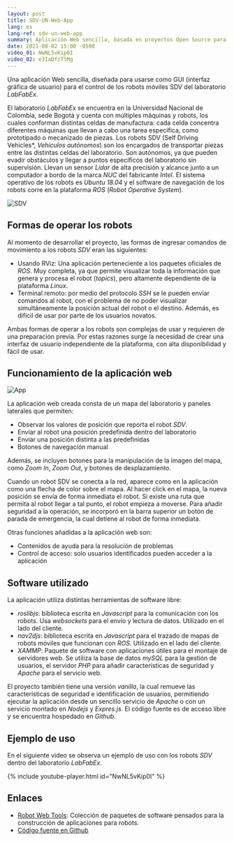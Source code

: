```yaml
---
layout: post
title: SDV-UN-Web-App
lang: es
lang-ref: sdv-un-web-app
summary: Aplicación Web sencilla, basada en proyectos Open Source para el control de robots móbiles autónomos.
date: 2021-08-02 15:00 -0500
video_01: NwNL5vKip0I
video_02: e3IaDfzTlMg
---
```


Una aplicación Web sencilla, diseñada para usarse como GUI (interfaz gráfica de usuario) para el control de los robots móviles SDV del laboratorio *LabFabEx*.

El laboratorio *LabFabEx* se encuentra en la Universidad Nacional de Colombia, sede Bogotá y cuenta con múltiples máquinas y robots, los cuales conforman distintas celdas de manufactura: cada celda concentra diferentes máquinas que llevan a cabo una tarea específica, como prototipado o mecanizado de piezas. Los robots SDV (Self Driving Vehicles*, *Vehículos autónomos*) son los encargados de transportar piezas entre las distintas celdas del laboratorio. Son autónomos, ya que pueden evadir obstáculos y llegar a puntos específicos del laboratorio sin supervisión. Llevan un sensor *Lidar* de alta precisión y alcance junto a un computador a bordo de la marca *NUC* del fabricante *Intel*. El sistema operativo de los robots es *Ubuntu 18.04* y el software de navegación de los robots corre en la plataforma *ROS* (*Robot Operative System*).

![SDV]({{site.baseurl}}/assets/images/20210802_150000_02.webp)

## Formas de operar  los robots

Al momento de desarrollar el proyecto, las formas de ingresar comandos de movimiento a los robots *SDV* eran las siguientes:

- Usando RViz: Una aplicación perteneciente a los paquetes oficiales de *ROS*. Muy completa, ya que permite visualizar toda la información que genera y procesa el robot (*topics*), pero altamente dependiente de la plataforma *Linux*.
- Terminal remoto: por medio del protocolo *SSH* se le pueden enviar comandos al robot, con el problema de no poder visualizar simultáneamente la posición actual del robot o el destino. Además, es difícil de usar por parte de los usuarios novatos.

Ambas formas de operar a los robots son complejas de usar y requieren de una preparación previa. Por estas razones surge la necesidad de crear una interfaz de usuario independiente de la plataforma, con alta disponibilidad y fácil de usar.

## Funcionamiento de la aplicación web
![App]({{site.baseurl}}/assets/images/20210802_150000_01.webp)

La aplicación web creada consta de un mapa del laboratorio y paneles laterales que permiten:

- Observar los valores de posición que reporta el robot *SDV*.
- Enviar al robot una posición predefinida dentro del laboratorio
- Enviar una posición distinta a las predefinidas
- Botones de navegación manual

Además, se incluyen botones para la manipulación de la imagen del mapa, como *Zoom In*, *Zoom Out*, y botones de desplazamiento.

Cuando un robot SDV se conecta a la red, aparece como en la aplicación como una flecha de color sobre el mapa. Al hacer click en el mapa, la nueva posición se envía de forma inmediata el robot. Si existe una ruta que permita al robot llegar a tal punto, el robot empieza a moverse. Para añadir seguridad a la operación, se incorporó en la barra superior un botón de parada de emergencia, la cual detiene al robot de forma inmediata.

Otras funciones añadidas a la aplicación web son:

- Contenidos de ayuda para la resolución de problemas
- Control de acceso: solo usuarios identificados pueden acceder a la aplicación

## Software utilizado

La aplicación utiliza distintas herramientas de software libre:

- *roslibjs*: biblioteca escrita en *Javascript* para la comunicación con los robots. Usa *websockets* para el envío y lectura de datos. Utilizado en el lado del cliente.
- *nav2djs*: biblioteca escrita en *Javascript* para el trazado de mapas de robots móviles que funcionan con *ROS*. Utilizado en el lado del cliente.
- *XAMMP*: Paquete de software con aplicaciones útiles para el montaje de servidores web. Se utiliza la base de datos *mySQL* para la gestión de usuarios, el servidor *PHP* para añadir características de seguridad y *Apache* para el servicio web.

El proyecto también tiene una versión *vanilla*, la cual remueve las características de seguridad e identificación de usuarios, permitiendo ejecutar la aplicación desde un sencillo servicio de *Apache* o con un servicio montado en *Nodejs* y *Expres.js*. El código fuente es de acceso libre y se encuentra hospedado en *Github*.

## Ejemplo de uso

En el siguiente video se observa un ejemplo de uso con los robots *SDV* dentro del laboratorio *LabFabEx*.

{% include youtube-player.html id="NwNL5vKip0I" %}


## Enlaces
- [Robot Web Tools](http://robotwebtools.org/): Colección de paquetes de software pensados para la construcción de aplicaciones para robots.
- [Código fuente en Github](https://github.com/Viejony/SDV-UN-Web-App)

